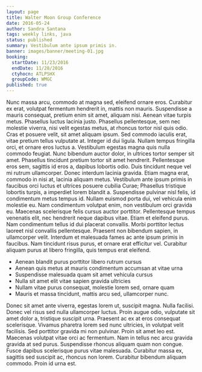 ```yaml
---
layout: page
title: Walter Moon Group Conference
date: 2016-05-24
author: Sandra Santana
tags: weekly links, java
status: published
summary: Vestibulum ante ipsum primis in.
banner: images/banner/meeting-01.jpg
booking:
  startDate: 11/23/2016
  endDate: 11/28/2016
  ctyhocn: ATLPSHX
  groupCode: WMGC
published: true
---
```

Nunc massa arcu, commodo at magna sed, eleifend ornare eros. Curabitur ex erat, volutpat fermentum hendrerit in, mattis non mauris. Suspendisse a mauris consequat, pretium enim sit amet, aliquam nisi. Aenean vitae turpis metus. Phasellus luctus lacinia justo. Phasellus pellentesque, sem nec molestie viverra, nisi velit egestas metus, at rhoncus tortor nisl quis odio. Cras et posuere velit, sit amet aliquam ipsum. Sed commodo iaculis erat, vitae pretium tellus vulputate at. Integer id dui ligula. Nullam tempus fringilla orci, et ornare eros luctus a. Vestibulum egestas magna quis nulla commodo feugiat. Nunc bibendum auctor dolor, in ultrices tortor semper sit amet. Phasellus tincidunt pretium tortor sit amet hendrerit. Pellentesque eros sem, sagittis id eros a, dapibus lobortis odio. Duis tincidunt neque vel mi rutrum ullamcorper.
Donec interdum lacinia gravida. Etiam magna erat, commodo in nisi at, lacinia aliquam metus. Vestibulum ante ipsum primis in faucibus orci luctus et ultrices posuere cubilia Curae; Phasellus tristique lobortis turpis, a imperdiet lorem blandit a. Suspendisse pulvinar nisl felis, id condimentum metus tempus id. Nullam euismod porta dui, vel vehicula enim molestie eu. Nam condimentum volutpat enim, non vestibulum orci gravida eu. Maecenas scelerisque felis cursus auctor porttitor. Pellentesque tempus venenatis elit, nec hendrerit neque dapibus vitae. Etiam et eleifend purus. Nam condimentum tellus id dui placerat convallis. Morbi porttitor lectus laoreet nisl convallis pellentesque. Praesent non bibendum sapien, in ullamcorper velit. Interdum et malesuada fames ac ante ipsum primis in faucibus. Nam tincidunt risus purus, et ornare erat efficitur vel. Curabitur aliquam purus at libero fringilla, quis tempus erat eleifend.

* Aenean blandit purus porttitor libero rutrum cursus
* Aenean quis metus at mauris condimentum accumsan at vitae urna
* Suspendisse malesuada quam sit amet vehicula cursus
* Nulla sit amet elit vitae sapien gravida ultricies
* Nullam vitae purus consequat, molestie lorem sed, ornare quam
* Mauris et massa tincidunt, mattis arcu sed, ullamcorper nunc.

Donec sit amet ante viverra, egestas lorem ut, suscipit magna. Nulla facilisi. Donec vel risus sed nulla ullamcorper luctus. Proin augue odio, vulputate sit amet dolor a, tristique suscipit urna. Praesent ac ex at eros consequat scelerisque. Vivamus pharetra lorem sed nunc ultricies, in volutpat velit facilisis. Sed porttitor gravida mi non pulvinar. Proin sit amet leo est. Maecenas volutpat vitae orci ac fermentum. Nam in tellus nec arcu gravida gravida at sed purus. Suspendisse rhoncus aliquam quam non congue. Fusce dapibus scelerisque purus vitae malesuada. Curabitur massa ex, sagittis sed suscipit ac, rhoncus non lorem. Curabitur bibendum aliquam commodo. Proin id urna est.
